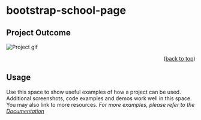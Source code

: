 # bootstrap-school-page

## Project Outcome
![Project gif](Animation.gif)

<p align="right">(<a href="#top">back to top</a>)</p>


## Usage

Use this space to show useful examples of how a project can be used. Additional screenshots, code examples and demos work well in this space. You may also link to more resources.
_For more examples, please refer to the [Documentation](https://example.com)_
